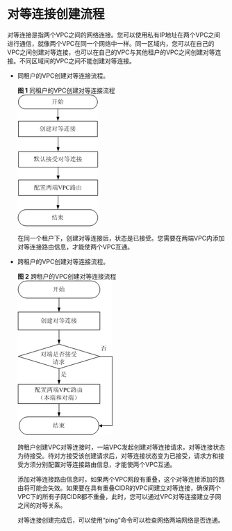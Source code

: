# 对等连接创建流程<a name="zh-cn_topic_0046655036"></a>

对等连接是指两个VPC之间的网络连接。您可以使用私有IP地址在两个VPC之间进行通信，就像两个VPC在同一个网络中一样。同一区域内，您可以在自己的VPC之间创建对等连接，也可以在自己的VPC与其他租户的VPC之间创建对等连接。不同区域间的VPC之间不能创建对等连接。

-   同租户的VPC创建对等连接流程。

    **图 1**  同租户的VPC创建对等连接流程<a name="fig25574964716"></a>  
    ![](figures/同租户的VPC创建对等连接流程.png "同租户的VPC创建对等连接流程")

    在同一个租户下，创建对等连接后，状态是已接受。您需要在两端VPC内添加对等连接路由信息，才能使两个VPC互通。


-   跨租户的VPC创建对等连接流程。

    **图 2**  跨租户的VPC创建对等连接流程<a name="fig164197120486"></a>  
    ![](figures/跨租户的VPC创建对等连接流程.png "跨租户的VPC创建对等连接流程")

    跨租户创建VPC对等连接时，一端VPC发起创建对等连接请求，对等连接状态为待接受。待对方接受该创建请求后，对等连接状态变为已接受，请求方和接受方须分别配置对等连接路由信息，才能使两个VPC互通。

    添加对等连接路由信息时，如果两个VPC网段有重叠，这个对等连接添加的路由将可能会失效。如果要在具有重叠CIDR的VPC间建立对等连接，确保两个VPC下的所有子网CIDR都不重叠，此时，您可以通过VPC对等连接建立子网之间的对等关系。

    对等连接创建完成后，可以使用“ping”命令可以检查网络两端网络是否连通。



